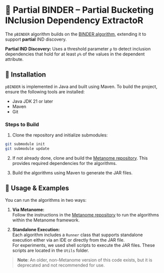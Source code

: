 # 🧠 Partial BINDER – Partial Bucketing INclusion Dependency ExtractoR

The `pBINDER` algorithm builds on the [BINDER algorithm](https://hpi.de/fileadmin/user_upload/fachgebiete/naumann/publications/2015/p559-papenbrock.pdf), extending it to support **partial** IND discovery.  

**Partial IND Discovery:**
  Uses a threshold parameter `ρ` to detect inclusion dependencies that hold for at least `ρ%` of the values in the dependent attribute.

## 🚀 Installation

`pBINDER` is implemented in Java and built using Maven. To build the project, ensure the following tools are installed:

- Java JDK 21 or later
- Maven
- Git

### Steps to Build

1. Clone the repository and initialize submodules:


```bash
git submodule init
git submodule update
```

2. If not already done, clone and build the [Metanome repository](https://github.com/HPI-Information-Systems/Metanome). This provides required dependencies for the algorithms.

3. Build the algorithms using Maven to generate the JAR files.

## 🧪 Usage & Examples

You can run the algorithms in two ways:

1. **Via Metanome:**  
   Follow the instructions in the [Metanome repository](https://github.com/HPI-Information-Systems/Metanome) to run the algorithms within the Metanome framework.

2. **Standalone Execution:**  
   Each algorithm includes a `Runner` class that supports standalone execution either via an IDE or directly from the JAR file.  
   For experiments, we used shell scripts to execute the JAR files. These scripts are located in the `Utils` folder.

> **Note**: An older, non-Metanome version of this code exists, but it is deprecated and not recommended for use.
